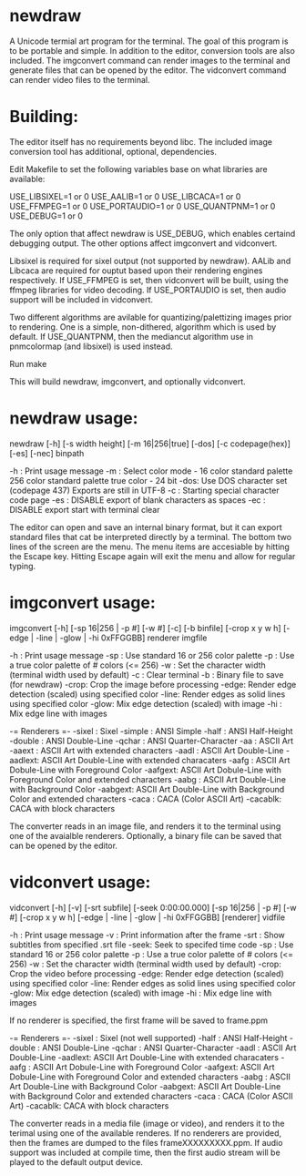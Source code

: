 # newdraw
A Unicode termial art program for the terminal.  The goal of this program
is to be portable and simple.  In addition to the editor, conversion tools
are also included.  The imgconvert command can render images to the terminal
and generate files that can be opened by the editor.  The vidconvert command
can render video files to the terminal.

# Building:
The editor itself has no requirements beyond libc.  The included image 
conversion tool has additional, optional, dependencies.

Edit Makefile to set the following variables base on what libraries are 
available:

USE_LIBSIXEL=1 or 0
USE_AALIB=1 or 0
USE_LIBCACA=1 or 0
USE_FFMPEG=1 or 0
USE_PORTAUDIO=1 or 0
USE_QUANTPNM=1 or 0
USE_DEBUG=1 or 0

The only option that affect newdraw is USE_DEBUG, which enables certaind debugging
output.  The other options affect imgconvert and vidconvert.  

Libsixel is required for sixel output (not supported by newdraw).  AALib and Libcaca 
are required for ouptut based upon their rendering engines respectively.  If 
USE_FFMPEG is set, then vidconvert will be built, using the ffmpeg libraries for
video decoding.  If USE_PORTAUDIO is set, then audio support will be included in
vidconvert.

Two different algorithms are avilable for quantizing/palettizing images prior to 
rendering.  One is a simple, non-dithered, algorithm which is used by default.  If
USE_QUANTPNM, then the mediancut algorithm use in pnmcolormap (and libsixel) is
used instead.

Run make

This will build newdraw, imgconvert, and optionally vidconvert.

# newdraw usage:
newdraw [-h] [-s width height] [-m 16|256|true] [-dos] [-c codepage(hex)]
      [-es] [-nec] binpath

  -h  : Print usage message
  -m  : Select color mode -
           16 color standard palette
          256 color standard palette
         true color - 24 bit
  -dos: Use DOS character set (codepage 437)
        Exports are still in UTF-8
  -c  : Starting special character code page
  -es : DISABLE export of blank characters as spaces
  -ec : DISABLE export start with terminal clear


The editor can open and save an internal binary format, but it can export 
standard files that cat be interpreted directly by a terminal.  The bottom
two lines of the screen are the menu.  The menu items are accesiable by 
hitting the Escape key.  Hitting Escape again will exit the menu and allow for 
regular typing.


# imgconvert usage:
imgconvert [-h] [-sp 16|256 | -p #] [-w #] [-c] [-b binfile]
     [-crop x y w h]  [-edge | -line | -glow | -hi 0xFFGGBB] renderer imgfile

-h   : Print usage message
-sp  : Use standard 16 or 256 color palette
-p   : Use a true color palette of # colors (<= 256)
-w   : Set the character width (terminal width used by default)
-c   : Clear terminal
-b   : Binary file to save (for newdraw)
-crop: Crop the image before processing
-edge: Render edge detection (scaled) using specified color
-line: Render edges as solid lines using specified color
-glow: Mix edge detection (scaled) with image
-hi  : Mix edge line with images

-= Renderers =-
-sixel  : Sixel
-simple : ANSI Simple
-half   : ANSI Half-Height
-double : ANSI Double-Line
-qchar  : ANSI Quarter-Character
-aa     : ASCII Art
-aaext  : ASCII Art with extended characters
-aadl   : ASCII Art Double-Line
-aadlext: ASCII Art Double-Line with extended characaters
-aafg   : ASCII Art Dobule-Line with Foreground Color
-aafgext: ASCII Art Dobule-Line with Foreground Color and
          extended characters
-aabg   : ASCII Art Double-Line with Background Color
-aabgext: ASCII Art Double-Line with Background Color and
          extended characters
-caca   : CACA (Color ASCII Art)
-cacablk: CACA with block characters


The converter reads in an image file, and renders it to the terminal using
one of the avaialble renderers.  Optionally, a binary file can be saved that
can be opened by the editor.


# vidconvert usage:
vidconvert [-h] [-v] [-srt subfile] [-seek 0:00:00.000] [-sp 16|256 | -p #] [-w #]
  [-crop x y w h] [-edge | -line | -glow | -hi 0xFFGGBB] [renderer] vidfile

-h   : Print usage message
-v   : Print information after the frame
-srt : Show subtitles from specified .srt file
-seek: Seek to specifed time code
-sp  : Use standard 16 or 256 color palette
-p   : Use a true color palette of # colors (<= 256)
-w   : Set the character width (terminal width used by default)
-crop: Crop the video before processing
-edge: Render edge detection (scaled) using specified color
-line: Render edges as solid lines using specified color
-glow: Mix edge detection (scaled) with image
-hi  : Mix edge line with images

If no renderer is specified, the first frame will be saved to frame.ppm

-= Renderers =-
-sixel  : Sixel (not well supported)
-half   : ANSI Half-Height
-double : ANSI Double-Line
-qchar  : ANSI Quarter-Character
-aadl   : ASCII Art Double-Line
-aadlext: ASCII Art Double-Line with extended characaters
-aafg   : ASCII Art Dobule-Line with Foreground Color
-aafgext: ASCII Art Dobule-Line with Foreground Color and
          extended characters
-aabg   : ASCII Art Double-Line with Background Color
-aabgext: ASCII Art Double-Line with Background Color and
          extended characters
-caca   : CACA (Color ASCII Art)
-cacablk: CACA with block characters


The converter reads in a media file (image or video), and renders it to the
terimal using one of the available renderes. If no renderers are provided,
then the frames are dumped to the files frameXXXXXXXXX.ppm.  If audio support
was included at compile time, then the first audio stream will be played 
to the default output device.
